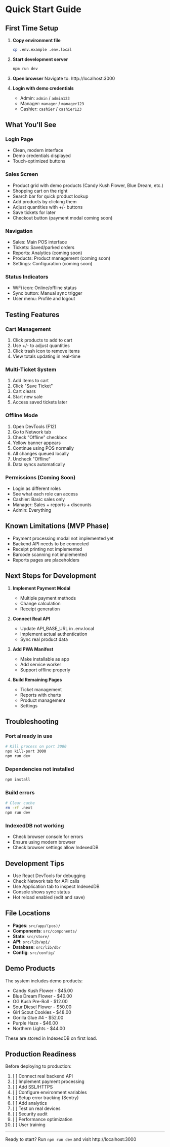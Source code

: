 # Quick Start Guide

## First Time Setup

1. **Copy environment file**

   ```bash
   cp .env.example .env.local
   ```

2. **Start development server**

   ```bash
   npm run dev
   ```

3. **Open browser**
   Navigate to: http://localhost:3000

4. **Login with demo credentials**
   - Admin: `admin` / `admin123`
   - Manager: `manager` / `manager123`
   - Cashier: `cashier` / `cashier123`

## What You'll See

### Login Page

- Clean, modern interface
- Demo credentials displayed
- Touch-optimized buttons

### Sales Screen

- Product grid with demo products (Candy Kush Flower, Blue Dream, etc.)
- Shopping cart on the right
- Search bar for quick product lookup
- Add products by clicking them
- Adjust quantities with +/- buttons
- Save tickets for later
- Checkout button (payment modal coming soon)

### Navigation

- Sales: Main POS interface
- Tickets: Saved/parked orders
- Reports: Analytics (coming soon)
- Products: Product management (coming soon)
- Settings: Configuration (coming soon)

### Status Indicators

- WiFi icon: Online/offline status
- Sync button: Manual sync trigger
- User menu: Profile and logout

## Testing Features

### Cart Management

1. Click products to add to cart
2. Use +/- to adjust quantities
3. Click trash icon to remove items
4. View totals updating in real-time

### Multi-Ticket System

1. Add items to cart
2. Click "Save Ticket"
3. Cart clears
4. Start new sale
5. Access saved tickets later

### Offline Mode

1. Open DevTools (F12)
2. Go to Network tab
3. Check "Offline" checkbox
4. Yellow banner appears
5. Continue using POS normally
6. All changes queued locally
7. Uncheck "Offline"
8. Data syncs automatically

### Permissions (Coming Soon)

- Login as different roles
- See what each role can access
- Cashier: Basic sales only
- Manager: Sales + reports + discounts
- Admin: Everything

## Known Limitations (MVP Phase)

- Payment processing modal not implemented yet
- Backend API needs to be connected
- Receipt printing not implemented
- Barcode scanning not implemented
- Reports pages are placeholders

## Next Steps for Development

1. **Implement Payment Modal**

   - Multiple payment methods
   - Change calculation
   - Receipt generation

2. **Connect Real API**

   - Update API_BASE_URL in .env.local
   - Implement actual authentication
   - Sync real product data

3. **Add PWA Manifest**

   - Make installable as app
   - Add service worker
   - Support offline properly

4. **Build Remaining Pages**
   - Ticket management
   - Reports with charts
   - Product management
   - Settings

## Troubleshooting

### Port already in use

```bash
# Kill process on port 3000
npx kill-port 3000
npm run dev
```

### Dependencies not installed

```bash
npm install
```

### Build errors

```bash
# Clear cache
rm -rf .next
npm run dev
```

### IndexedDB not working

- Check browser console for errors
- Ensure using modern browser
- Check browser settings allow IndexedDB

## Development Tips

- Use React DevTools for debugging
- Check Network tab for API calls
- Use Application tab to inspect IndexedDB
- Console shows sync status
- Hot reload enabled (edit and save)

## File Locations

- **Pages**: `src/app/(pos)/`
- **Components**: `src/components/`
- **State**: `src/store/`
- **API**: `src/lib/api/`
- **Database**: `src/lib/db/`
- **Config**: `src/config/`

## Demo Products

The system includes demo products:

- Candy Kush Flower - $45.00
- Blue Dream Flower - $40.00
- OG Kush Pre-Roll - $12.00
- Sour Diesel Flower - $50.00
- Girl Scout Cookies - $48.00
- Gorilla Glue #4 - $52.00
- Purple Haze - $46.00
- Northern Lights - $44.00

These are stored in IndexedDB on first load.

## Production Readiness

Before deploying to production:

1. [ ] Connect real backend API
2. [ ] Implement payment processing
3. [ ] Add SSL/HTTPS
4. [ ] Configure environment variables
5. [ ] Setup error tracking (Sentry)
6. [ ] Add analytics
7. [ ] Test on real devices
8. [ ] Security audit
9. [ ] Performance optimization
10. [ ] User training

---

Ready to start? Run `npm run dev` and visit http://localhost:3000
